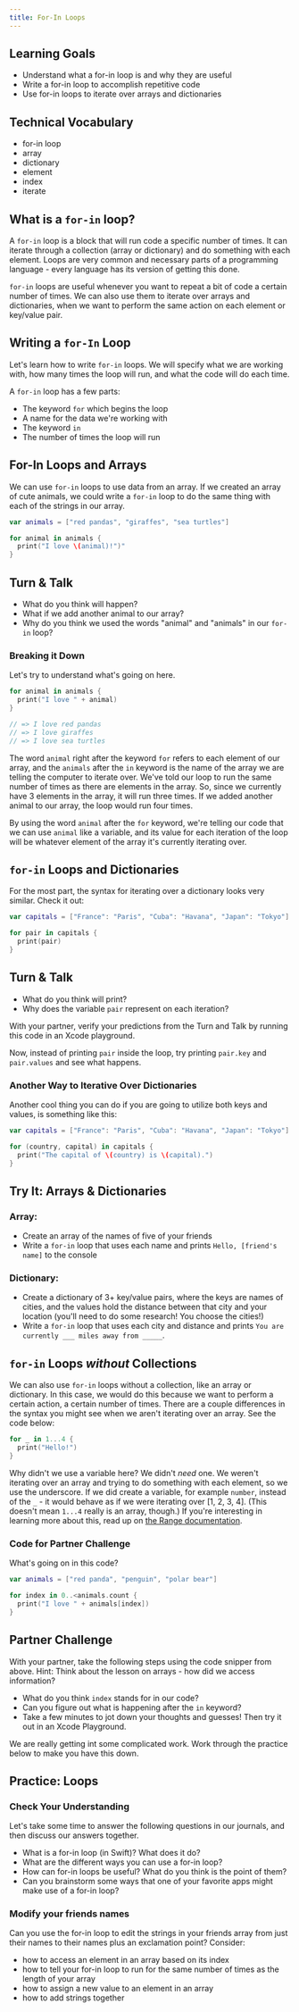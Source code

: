 ```yaml
---
title: For-In Loops
---
```


## Learning Goals

* Understand what a for-in loop is and why they are useful
* Write a for-in loop to accomplish repetitive code
* Use for-in loops to iterate over arrays and dictionaries

## Technical Vocabulary

* for-in loop
* array
* dictionary
* element
* index
* iterate

## What is a `for-in` loop?

A `for-in` loop is a block that will run code a specific number of times. It can iterate through a collection (array or dictionary) and do something with each element. Loops are very common and necessary parts of a programming language - every language has its version of getting this done.

`for-in` loops are useful whenever you want to repeat a bit of code a certain number of times. We can also use them to iterate over arrays and dictionaries, when we want to perform the same action on each element or key/value pair.

## Writing a `for-In` Loop

Let's learn how to write `for-in` loops. We will specify what we are working with, how many times the loop will run, and what the code will do each time.

A `for-in` loop has a few parts:

* The keyword `for` which begins the loop
* A name for the data we're working with
* The keyword `in`
* The number of times the loop will run

## For-In Loops and Arrays

We can use `for-in` loops to use data from an array. If we created an array of cute animals, we could write a `for-in` loop to do the same thing with each of the strings in our array.

```swift
var animals = ["red pandas", "giraffes", "sea turtles"]

for animal in animals {
  print("I love \(animal)!")"
}
```

<div class="try-it">
  <h2>Turn & Talk</h2>
  <ul>
    <li>What do you think will happen?</li>
    <li>What if we add another animal to our array?</li>
    <li>Why do you think we used the words "animal" and "animals" in our <code class="try-it-code">for-in</code> loop?</li>
  </ul>
</div>

### Breaking it Down

Let's try to understand what's going on here.

```swift
for animal in animals {
  print("I love " + animal)
}

// => I love red pandas
// => I love giraffes
// => I love sea turtles
```

The word `animal` right after the keyword `for` refers to each element of our array, and the `animals` after the `in` keyword is the name of the array we are telling the computer to iterate over. We've told our loop to run the same number of times as there are elements in the array. So, since we currently have 3 elements in the array, it will run three times. If we added another animal to our array, the loop would run four times.

By using the word `animal` after the `for` keyword, we're telling our code that we can use `animal` like a variable, and its value for each iteration of the loop will be whatever element of the array it's currently iterating over.

## `for-in` Loops and Dictionaries

For the most part, the syntax for iterating over a dictionary looks very similar. Check it out:

```swift
var capitals = ["France": "Paris", "Cuba": "Havana", "Japan": "Tokyo"]

for pair in capitals {
  print(pair)
}
```
<div class="try-it">
  <h2>Turn & Talk</h2>
  <ul>
    <li>What do you think will print?</li>
    <li>Why does the variable <code class="try-it-code">pair</code> represent on each iteration?</li>
  </ul>
  <p>With your partner, verify your predictions from the Turn and Talk by running this code in an Xcode playground.</p>
  <p>Now, instead of printing <code class="try-it-code">pair</code> inside the loop, try printing <code class="try-it-code">pair.key</code> and <code class="try-it-code">pair.values</code> and see what happens.</p>
</div>

### Another Way to Iterative Over Dictionaries

Another cool thing you can do if you are going to utilize both keys and values, is something like this:

```swift
var capitals = ["France": "Paris", "Cuba": "Havana", "Japan": "Tokyo"]

for (country, capital) in capitals {
  print("The capital of \(country) is \(capital).")
}
```

<div class="try-it">
  <h2>Try It: Arrays & Dictionaries</h2>
  <h3>Array:</h3>
  <ul>
    <li>Create an array of the names of five of your friends</li>
    <li>Write a <code class="try-it-code">for-in</code> loop that uses each name and prints <code class="try-it-code">Hello, [friend's name]</code> to the console</li>
  </ul>
  <h3>Dictionary:</h3>
  <ul>
    <li>Create a dictionary of 3+ key/value pairs, where the keys are names of cities, and the values hold the distance between that city and your location (you'll need to do some research! You choose the cities!)</li>
    <li>Write a <code class="try-it-code">for-in</code> loop that uses each city and distance and prints <code class="try-it-code">You are currently ___ miles away from _____</code>.</li>
  </ul>
</div>

## `for-in` Loops _without_ Collections

We can also use `for-in` loops without a collection, like an array or dictionary. In this case, we would do this because we want to perform a certain action, a certain number of times. There are a couple differences in the syntax you might see when we aren't iterating over an array. See the code below:

```swift
for _ in 1...4 {
  print("Hello!")
}
```

Why didn't we use a variable here? We didn't _need_ one. We weren't iterating over an array and trying to do something with each element, so we use the underscore. If we did create a variable, for example `number`, instead of the `_` - it would behave as if we were iterating over [1, 2, 3, 4]. (This doesn't mean `1...4` really is an array, though.) If you're interesting in learning more about this, read up on [the Range documentation](https://developer.apple.com/documentation/swift/closedrange).

### Code for Partner Challenge

What's going on in this code?

```swift
var animals = ["red panda", "penguin", "polar bear"]

for index in 0..<animals.count {
  print("I love " + animals[index])
}
```

<div class="try-it">
  <h2>Partner Challenge</h2>
  <p>With your partner, take the following steps using the code snipper from above. Hint: Think about the lesson on arrays - how did we access information?</p>
  <ul>
    <li>What do you think <code class="try-it-code">index</code> stands for in our code?</li>
    <li>Can you figure out what is happening after the <code class="try-it-code">in</code> keyword?</li>
    <li>Take a few minutes to jot down your thoughts and guesses! Then try it out in an Xcode Playground.</li>
  </ul>
</div>

We are really getting int some complicated work. Work through the practice below to make you have this down.

<div class="practice">
  <h2>Practice: Loops</h2>
  <h3>Check Your Understanding</h3>
  <p>Let's take some time to answer the following questions in our journals, and then discuss our answers together.</p>
  <ul>
    <li>What is a for-in loop (in Swift)? What does it do?</li>
    <li>What are the different ways you can use a for-in loop?</li>
    <li>How can for-in loops be useful? What do you think is the point of them?</li>
    <li>Can you brainstorm some ways that one of your favorite apps might make use of a for-in loop?</li>
  </ul>
  <h3>Modify your friends names</h3>
  <p>Can you use the for-in loop to edit the strings in your friends array from just their names to their names plus an exclamation point? Consider:</p>
  <ul>
    <li>how to access an element in an array based on its index</li>
    <li>how to tell your for-in loop to run for the same number of times as the length of your array</li>
    <li>how to assign a new value to an element in an array</li>
    <li>how to add strings together</li>
  </ul>
</div>

